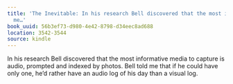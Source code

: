 ```yaml
---
title: 'The Inevitable: In his research Bell discovered that the most informative
  me…'
book_uuid: 56b3ef73-d980-4e42-8798-d34eec8ad688
location: 3542-3544
source: kindle
---
```


In his research Bell discovered that the most informative media to capture is audio, prompted and indexed by photos. Bell told me that if he could have only one, he’d rather have an audio log of his day than a visual log.
